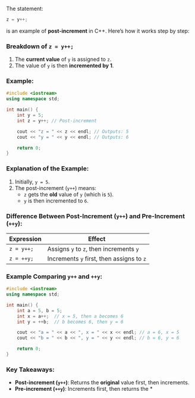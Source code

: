 The statement:

```cpp
z = y++;
```

is an example of **post-increment** in C++. Here’s how it works step by step:

### **Breakdown of `z = y++;`**
1. The **current value** of `y` is assigned to `z`.
2. The value of `y` is then **incremented by 1**.

### **Example:**
```cpp
#include <iostream>
using namespace std;

int main() {
    int y = 5;
    int z = y++; // Post-increment

    cout << "z = " << z << endl; // Outputs: 5
    cout << "y = " << y << endl; // Outputs: 6

    return 0;
}
```

### **Explanation of the Example:**
1. Initially, `y = 5`.
2. The post-increment (`y++`) means:
   - `z` gets the **old** value of `y` (which is `5`).
   - `y` is then incremented to `6`.

### **Difference Between Post-Increment (`y++`) and Pre-Increment (`++y`):**

| Expression  | Effect |
|-------------|--------|
| `z = y++;`  | Assigns `y` to `z`, then increments `y` |
| `z = ++y;`  | Increments `y` first, then assigns to `z` |

### **Example Comparing `y++` and `++y`:**
```cpp
#include <iostream>
using namespace std;

int main() {
    int a = 5, b = 5;
    int x = a++;  // x = 5, then a becomes 6
    int y = ++b;  // b becomes 6, then y = 6

    cout << "a = " << a << ", x = " << x << endl; // a = 6, x = 5
    cout << "b = " << b << ", y = " << y << endl; // b = 6, y = 6

    return 0;
}
```

### **Key Takeaways:**
- **Post-increment (`y++`)**: Returns the **original** value first, then increments.
- **Pre-increment (`++y`)**: Increments first, then returns the *
